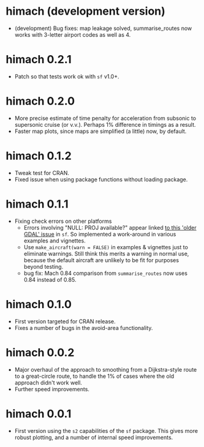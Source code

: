 # himach (development version)

* (development) Bug fixes: map leakage solved, summarise_routes now works with 3-letter airport codes as well as 4.

# himach 0.2.1

* Patch so that tests work ok with `sf` v1.0+.

# himach 0.2.0

* More precise estimate of time penalty for acceleration from subsonic to supersonic cruise (or v.v.). Perhaps 1% difference in timings as a result.
* Faster map plots, since maps are simplified (a little) now, by default.

# himach 0.1.2

* Tweak test for CRAN.
* Fixed issue when using package functions without loading package.

# himach 0.1.1

* Fixing check errors on other platforms
  + Errors involving "NULL: PROJ available?" appear linked [to this 'older GDAL' issue](https://github.com/r-spatial/sf/issues/1419) in `sf`. So implemented a work-around in various examples and vignettes.
  + Use `make_aircraft(warn = FALSE)` in examples & vignettes just to eliminate warnings. Still think this merits a warning in normal use, because the default aircraft are unlikely to be fit for purposes beyond testing.
  + bug fix: Mach 0.84 comparison from `summarise_routes` now uses 0.84 instead of 0.85.

# himach 0.1.0

* First version targeted for CRAN release. 
* Fixes a number of bugs in the avoid-area functionality. 

# himach 0.0.2

* Major overhaul of the approach to smoothing from a Dijkstra-style route to a great-circle route, to handle the 1% of cases where the old approach didn't work well. 
* Further speed improvements.

# himach 0.0.1

* First version using the `s2` capabilities of the `sf` package. This gives more robust plotting, and a number of internal speed improvements.


